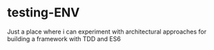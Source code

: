 # testing-ENV
Just a place where i can experiment with architectural approaches for building a framework with TDD and ES6
